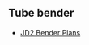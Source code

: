 ## Tube bender
- [JD2 Bender Plans](https://github.com/ngmatos/puma/blob/master/JD2%20Bender%20Directions.pdf)
